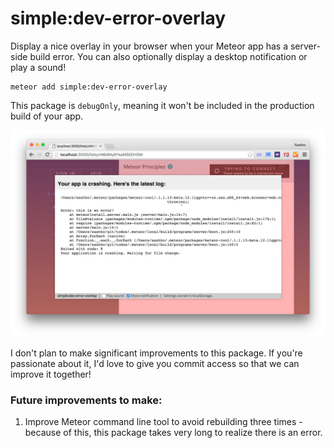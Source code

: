# simple:dev-error-overlay

Display a nice overlay in your browser when your Meteor app has a server-side build error. You can also optionally display a desktop notification or play a sound!

```
meteor add simple:dev-error-overlay
```

This package is `debugOnly`, meaning it won't be included in the production build of your app.

![Screenshot](assets/screenshot.png)

I don't plan to make significant improvements to this package. If you're passionate about it, I'd love to give you commit access so that we can improve it together!

### Future improvements to make:

1. Improve Meteor command line tool to avoid rebuilding three times - because of this, this package takes very long to realize there is an error.
